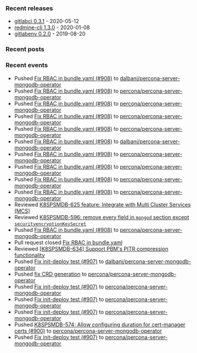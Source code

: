 ### Recent releases

* [gitlabci 0.3.1](https://github.com/egegunes/gitlabci/releases/tag/0.3.1) - 2020-05-12
* [redmine-cli 1.3.0](https://github.com/egegunes/redmine-cli/releases/tag/1.3.0) - 2020-01-08
* [gitlabenv 0.2.0](https://github.com/egegunes/gitlabenv/releases/tag/0.2.0) - 2019-08-20

### Recent posts



### Recent events

* Pushed [Fix RBAC in bundle.yaml (#908)](https://github.com/dalbani/percona-server-mongodb-operator/commit/f42161ca2e15027de63a29e5550a5cd9719f4862) to [dalbani/percona-server-mongodb-operator](https://github.com/dalbani/percona-server-mongodb-operator)
* Pushed [Fix RBAC in bundle.yaml (#908)](https://github.com/percona/percona-server-mongodb-operator/commit/f42161ca2e15027de63a29e5550a5cd9719f4862) to [percona/percona-server-mongodb-operator](https://github.com/percona/percona-server-mongodb-operator)
* Pushed [Fix RBAC in bundle.yaml (#908)](https://github.com/percona/percona-server-mongodb-operator/commit/f42161ca2e15027de63a29e5550a5cd9719f4862) to [percona/percona-server-mongodb-operator](https://github.com/percona/percona-server-mongodb-operator)
* Pushed [Fix RBAC in bundle.yaml (#908)](https://github.com/percona/percona-server-mongodb-operator/commit/f42161ca2e15027de63a29e5550a5cd9719f4862) to [percona/percona-server-mongodb-operator](https://github.com/percona/percona-server-mongodb-operator)
* Pushed [Fix RBAC in bundle.yaml (#908)](https://github.com/percona/percona-server-mongodb-operator/commit/f42161ca2e15027de63a29e5550a5cd9719f4862) to [percona/percona-server-mongodb-operator](https://github.com/percona/percona-server-mongodb-operator)
* Pushed [Fix RBAC in bundle.yaml (#908)](https://github.com/dalbani/percona-server-mongodb-operator/commit/f42161ca2e15027de63a29e5550a5cd9719f4862) to [dalbani/percona-server-mongodb-operator](https://github.com/dalbani/percona-server-mongodb-operator)
* Pushed [Fix RBAC in bundle.yaml (#908)](https://github.com/percona/percona-server-mongodb-operator/commit/f42161ca2e15027de63a29e5550a5cd9719f4862) to [percona/percona-server-mongodb-operator](https://github.com/percona/percona-server-mongodb-operator)
* Pushed [Fix RBAC in bundle.yaml (#908)](https://github.com/percona/percona-server-mongodb-operator/commit/f42161ca2e15027de63a29e5550a5cd9719f4862) to [percona/percona-server-mongodb-operator](https://github.com/percona/percona-server-mongodb-operator)
* Pushed [Fix RBAC in bundle.yaml (#908)](https://github.com/percona/percona-server-mongodb-operator/commit/f42161ca2e15027de63a29e5550a5cd9719f4862) to [percona/percona-server-mongodb-operator](https://github.com/percona/percona-server-mongodb-operator)
* Pushed [Fix RBAC in bundle.yaml (#908)](https://github.com/percona/percona-server-mongodb-operator/commit/f42161ca2e15027de63a29e5550a5cd9719f4862) to [percona/percona-server-mongodb-operator](https://github.com/percona/percona-server-mongodb-operator)
* Reviewed [K8SPSMDB-625 feature: Integrate with Multi Cluster Services (MCS)](https://github.com/percona/percona-server-mongodb-operator/pull/873)
* Reviewed [K8SPSMDB-596: remove every field in `mongod` section except `securityencryptionKeySecret`](https://github.com/percona/percona-server-mongodb-operator/pull/882)
* Pushed [Fix RBAC in bundle.yaml (#908)](https://github.com/percona/percona-server-mongodb-operator/commit/f42161ca2e15027de63a29e5550a5cd9719f4862) to [percona/percona-server-mongodb-operator](https://github.com/percona/percona-server-mongodb-operator)
* Pull request closed [Fix RBAC in bundle.yaml](https://github.com/percona/percona-server-mongodb-operator/pull/908)
* Reviewed [[K8SPSMDB-634] Support PBM's PITR compression functionality](https://github.com/percona/percona-server-mongodb-operator/pull/867)
* Pushed [Fix init-deploy test (#907)](https://github.com/dalbani/percona-server-mongodb-operator/commit/0a197da2a890839ced4e9bcc4ec2ca0a03edda7f) to [dalbani/percona-server-mongodb-operator](https://github.com/dalbani/percona-server-mongodb-operator)
* Pushed [fix CRD generation](https://github.com/percona/percona-server-mongodb-operator/commit/767f15e34c357beb65044764c7e6c7390ff5e30a) to [percona/percona-server-mongodb-operator](https://github.com/percona/percona-server-mongodb-operator)
* Pushed [Fix init-deploy test (#907)](https://github.com/percona/percona-server-mongodb-operator/commit/0a197da2a890839ced4e9bcc4ec2ca0a03edda7f) to [percona/percona-server-mongodb-operator](https://github.com/percona/percona-server-mongodb-operator)
* Pushed [Fix init-deploy test (#907)](https://github.com/percona/percona-server-mongodb-operator/commit/0a197da2a890839ced4e9bcc4ec2ca0a03edda7f) to [percona/percona-server-mongodb-operator](https://github.com/percona/percona-server-mongodb-operator)
* Pushed [Fix init-deploy test (#907)](https://github.com/percona/percona-server-mongodb-operator/commit/0a197da2a890839ced4e9bcc4ec2ca0a03edda7f) to [percona/percona-server-mongodb-operator](https://github.com/percona/percona-server-mongodb-operator)
* Pushed [K8SPSMDB-574: Allow configuring duration for cert-manager certs (#900)](https://github.com/percona/percona-server-mongodb-operator/commit/5ed18e2eaa89972501fe9e7261d90b84bc2d794f) to [percona/percona-server-mongodb-operator](https://github.com/percona/percona-server-mongodb-operator)
* Pushed [Fix init-deploy test (#907)](https://github.com/percona/percona-server-mongodb-operator/commit/0a197da2a890839ced4e9bcc4ec2ca0a03edda7f) to [percona/percona-server-mongodb-operator](https://github.com/percona/percona-server-mongodb-operator)
